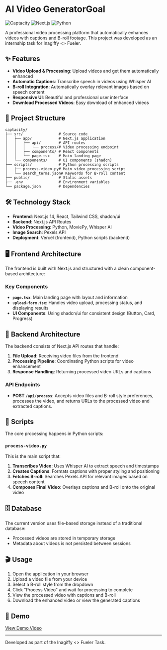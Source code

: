 # AI Video GeneratorGoal

![Captacity](https://img.shields.io/badge/Captacity-Video%20Platform-8A2BE2)
![Next.js](https://img.shields.io/badge/Next.js-14+-000000)
![Python](https://img.shields.io/badge/Python-3.10+-3776AB)

A professional video processing platform that automatically enhances videos with captions and B-roll footage. This project was developed as an internship task for Inagiffy <> Fueler.

## ✨ Features

- **Video Upload & Processing**: Upload videos and get them automatically enhanced
- **Automatic Captions**: Transcribe speech in videos using Whisper AI
- **B-roll Integration**: Automatically overlay relevant images based on speech content
- **Responsive UI**: Beautiful and professional user interface
- **Download Processed Videos**: Easy download of enhanced videos

## 📁 Project Structure

```
captacity/
├── src/                # Source code
│   ├── app/            # Next.js application
│   │   ├── api/        # API routes
│   │   │   └── process/# Video processing endpoint
│   │   ├── components/ # React components
│   │   └── page.tsx    # Main landing page
│   └── components/     # UI components (shadcn)
├── scripts/            # Python processing scripts
│   ├── process-video.py# Main video processing script
│   └── search_terms.json# Keywords for B-roll content
├── public/             # Static assets
├── .env                # Environment variables
└── package.json        # Dependencies
```

## 🛠 Technology Stack

- **Frontend**: Next.js 14, React, Tailwind CSS, shadcn/ui
- **Backend**: Next.js API Routes
- **Video Processing**: Python, MoviePy, Whisper AI
- **Image Search**: Pexels API
- **Deployment**: Vercel (frontend), Python scripts (backend)

## 🖥 Frontend Architecture

The frontend is built with Next.js and structured with a clean component-based architecture:

### Key Components

- **`page.tsx`**: Main landing page with layout and information
- **`upload-form.tsx`**: Handles video upload, processing status, and displaying results
- **UI Components**: Using shadcn/ui for consistent design (Button, Card, Progress)

## 🔄 Backend Architecture

The backend consists of Next.js API routes that handle:

1. **File Upload**: Receiving video files from the frontend
2. **Processing Pipeline**: Coordinating Python scripts for video enhancement
3. **Response Handling**: Returning processed video URLs and captions

### API Endpoints

- **POST `/api/process`**: Accepts video files and B-roll style preferences, processes the video, and returns URLs to the processed video and extracted captions.

## 📜 Scripts

The core processing happens in Python scripts:

### `process-video.py`

This is the main script that:

1. **Transcribes Video**: Uses Whisper AI to extract speech and timestamps
2. **Creates Captions**: Formats captions with proper styling and positioning
3. **Fetches B-roll**: Searches Pexels API for relevant images based on speech content
4. **Composes Final Video**: Overlays captions and B-roll onto the original video

## 🗄 Database

The current version uses file-based storage instead of a traditional database:

- Processed videos are stored in temporary storage
- Metadata about videos is not persisted between sessions

## 🎬 Usage

1. Open the application in your browser
2. Upload a video file from your device
3. Select a B-roll style from the dropdown
4. Click "Process Video" and wait for processing to complete
5. View the processed video with captions and B-roll
6. Download the enhanced video or view the generated captions

## 🎥 Demo

[View Demo Video](https://drive.google.com/file/d/1vBdg344SFsnSek7Y6zgngw4ueINJ8YcG/view?usp=sharing)

---

Developed as part of the Inagiffy <> Fueler Task.
